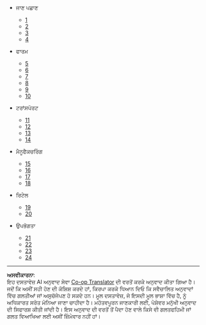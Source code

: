 <!--
CO_OP_TRANSLATOR_METADATA:
{
  "original_hash": "686f22febaa2b67aa03b738c0dc0bf9b",
  "translation_date": "2025-08-27T12:17:17+00:00",
  "source_file": "docs/_sidebar.md",
  "language_code": "pa"
}
-->
- ਜਾਣ ਪਛਾਣ  
  - [1](../1-getting-started/lessons/1-introduction-to-iot/README.md)  
  - [2](../1-getting-started/lessons/2-deeper-dive/README.md)  
  - [3](../1-getting-started/lessons/3-sensors-and-actuators/README.md)  
  - [4](../1-getting-started/lessons/4-connect-internet/README.md)  

- ਫਾਰਮ  
  - [5](../2-farm/lessons/1-predict-plant-growth/README.md)  
  - [6](../2-farm/lessons/2-detect-soil-moisture/README.md)  
  - [7](../2-farm/lessons/3-automated-plant-watering/README.md)  
  - [8](../2-farm/lessons/4-migrate-your-plant-to-the-cloud/README.md)  
  - [9](../2-farm/lessons/5-migrate-application-to-the-cloud/README.md)  
  - [10](../2-farm/lessons/6-keep-your-plant-secure/README.md)  

- ਟਰਾਂਸਪੋਰਟ  
  - [11](../3-transport/lessons/1-location-tracking/README.md)  
  - [12](../3-transport/lessons/2-store-location-data/README.md)  
  - [13](../3-transport/lessons/3-visualize-location-data/README.md)  
  - [14](../3-transport/lessons/4-geofences/README.md)  

- ਮੈਨੂਫੈਕਚਰਿੰਗ  
  - [15](../4-manufacturing/lessons/1-train-fruit-detector/README.md)  
  - [16](../4-manufacturing/lessons/2-check-fruit-from-device/README.md)  
  - [17](../4-manufacturing/lessons/3-run-fruit-detector-edge/README.md)  
  - [18](../4-manufacturing/lessons/4-trigger-fruit-detector/README.md)  

- ਰਿਟੇਲ  
  - [19](../5-retail/lessons/1-train-stock-detector/README.md)  
  - [20](../5-retail/lessons/2-check-stock-device/README.md)  

- ਉਪਭੋਗਤਾ  
  - [21](../6-consumer/lessons/1-speech-recognition/README.md)  
  - [22](../6-consumer/lessons/2-language-understanding/README.md)  
  - [23](../6-consumer/lessons/3-spoken-feedback/README.md)  
  - [24](../6-consumer/lessons/4-multiple-language-support/README.md)  

---

**ਅਸਵੀਕਾਰਨਾ**:  
ਇਹ ਦਸਤਾਵੇਜ਼ AI ਅਨੁਵਾਦ ਸੇਵਾ [Co-op Translator](https://github.com/Azure/co-op-translator) ਦੀ ਵਰਤੋਂ ਕਰਕੇ ਅਨੁਵਾਦ ਕੀਤਾ ਗਿਆ ਹੈ। ਜਦੋਂ ਕਿ ਅਸੀਂ ਸਹੀ ਹੋਣ ਦੀ ਕੋਸ਼ਿਸ਼ ਕਰਦੇ ਹਾਂ, ਕਿਰਪਾ ਕਰਕੇ ਧਿਆਨ ਦਿਓ ਕਿ ਸਵੈਚਾਲਿਤ ਅਨੁਵਾਦਾਂ ਵਿੱਚ ਗਲਤੀਆਂ ਜਾਂ ਅਸੁਚੱਜੇਪਣ ਹੋ ਸਕਦੇ ਹਨ। ਮੂਲ ਦਸਤਾਵੇਜ਼, ਜੋ ਇਸਦੀ ਮੂਲ ਭਾਸ਼ਾ ਵਿੱਚ ਹੈ, ਨੂੰ ਅਧਿਕਾਰਤ ਸਰੋਤ ਮੰਨਿਆ ਜਾਣਾ ਚਾਹੀਦਾ ਹੈ। ਮਹੱਤਵਪੂਰਨ ਜਾਣਕਾਰੀ ਲਈ, ਪੇਸ਼ੇਵਰ ਮਨੁੱਖੀ ਅਨੁਵਾਦ ਦੀ ਸਿਫਾਰਸ਼ ਕੀਤੀ ਜਾਂਦੀ ਹੈ। ਇਸ ਅਨੁਵਾਦ ਦੀ ਵਰਤੋਂ ਤੋਂ ਪੈਦਾ ਹੋਣ ਵਾਲੇ ਕਿਸੇ ਵੀ ਗਲਤਫਹਿਮੀ ਜਾਂ ਗਲਤ ਵਿਆਖਿਆ ਲਈ ਅਸੀਂ ਜ਼ਿੰਮੇਵਾਰ ਨਹੀਂ ਹਾਂ।
